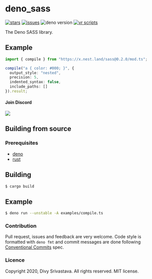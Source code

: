 # deno_sass

[![stars](https://img.shields.io/github/stars/divy-work/deno_sass)](https://github.com/divy-work/deno_sass/stargazers)
[![issues](https://img.shields.io/github/issues/divy-work/deno_sass)](https://github.com/divy-work/deno-ciphers/issues)
![deno version](deno_sass://img.shields.io/badge/deno-1.0.5-success)
[![vr scripts](https://badges.velociraptor.run/flat.svg)](https://velociraptor.run)

The Deno SASS library.

## Example

```typescript
import { compile } from "https://x.nest.land/sass@0.2.0/mod.ts";

compile("a { color: #000; }", {
  output_style: "nested",
  precision: 5,
  indented_syntax: false,
  include_paths: []
}).result;
```

#### Join Discord

[![](https://discordapp.com/api/guilds/715564894904123424/widget.png?style=banner2)](https://discord.gg/uqywa4W)

## Building from source

### Prerequisites

- [deno](https://deno.land/)
- [rust](https://www.rust-lang.org/)

## Building
```bash
$ cargo build
```

## Example

```bash
$ deno run --unstable -A examples/compile.ts
```

### Contribution

Pull request, issues and feedback are very welcome. Code style is formatted with `deno fmt` and commit messages are done following [Conventional Commits](https://www.conventionalcommits.org/en/v1.0.0/) spec.

### Licence

Copyright 2020, Divy Srivastava. All rights reserved. MIT license.
